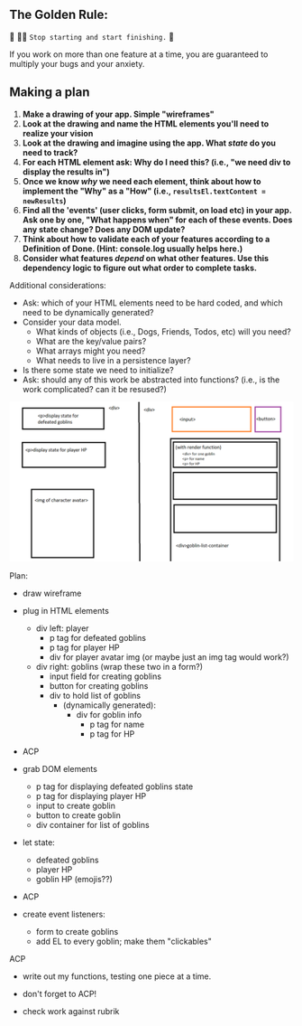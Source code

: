 ## The Golden Rule: 

🦸 🦸‍♂️ `Stop starting and start finishing.` 🏁

If you work on more than one feature at a time, you are guaranteed to multiply your bugs and your anxiety.

## Making a plan

1) **Make a drawing of your app. Simple "wireframes"** 
1) **Look at the drawing and name the HTML elements you'll need to realize your vision**
1) **Look at the drawing and imagine using the app. What _state_ do you need to track?** 
1) **For each HTML element ask: Why do I need this? (i.e., "we need div to display the results in")** 
1) **Once we know _why_ we need each element, think about how to implement the "Why" as a "How" (i.e., `resultsEl.textContent = newResults`)**
1) **Find all the 'events' (user clicks, form submit, on load etc) in your app. Ask one by one, "What happens when" for each of these events. Does any state change? Does any DOM update?**
1) **Think about how to validate each of your features according to a Definition of Done. (Hint: console.log usually helps here.)**
1) **Consider what features _depend_ on what other features. Use this dependency logic to figure out what order to complete tasks.**

Additional considerations:
- Ask: which of your HTML elements need to be hard coded, and which need to be dynamically generated?
- Consider your data model. 
  - What kinds of objects (i.e., Dogs, Friends, Todos, etc) will you need? 
  - What are the key/value pairs? 
  - What arrays might you need? 
  - What needs to live in a persistence layer?
- Is there some state we need to initialize?
- Ask: should any of this work be abstracted into functions? (i.e., is the work complicated? can it be resused?)

![goblin fighter wireframe](/assets/wireframe.png "goblin fighter wireframe")

Plan:
- draw wireframe
- plug in HTML elements
    - div left: player
        - p tag for defeated goblins
        - p tag for player HP
        - div for player avatar img (or maybe just an img tag would work?)
    - div right: goblins
        (wrap these two in a form?)
        - input field for creating goblins
        - button for creating goblins
        - div to hold list of goblins
            - (dynamically generated):
                - div for goblin info
                    - p tag for name
                    - p tag for HP

- ACP

- grab DOM elements
    - p tag for displaying defeated goblins state
    - p tag for displaying player HP
    - input to create goblin
    - button to create goblin
    - div container for list of goblins

- let state:
    - defeated goblins
    - player HP
    - goblin HP (emojis??)

- ACP


- create event listeners:
  - form to create goblins
  - add EL to every goblin; make them "clickables"

ACP

- write out my functions, testing one piece at a time. 

- don't forget to ACP!

- check work against rubrik